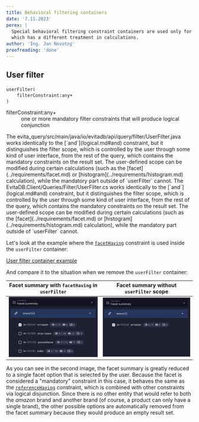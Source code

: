 ```yaml
---
title: Behavioral filtering containers
date: '7.11.2023'
perex: |
  Special behavioral filtering constraint containers are used only for the definition of a filter constraint scope, 
  which has a different treatment in calculations.
author: 'Ing. Jan Novotný'
proofreading: 'done'
---
```


## User filter

```evitaql-syntax
userFilter(
    filterConstraint:any+
)
```

<dl> 
    <dt>filterConstraint:any+</dt>
    <dd>
        one or more mandatory filter constraints that will produce logical conjunction
    </dd>
</dl>

<LanguageSpecific to="evitaql,java,rest,graphql">
The <SourceClass>evita_query/src/main/java/io/evitadb/api/query/filter/UserFilter.java</SourceClass> works identically
to the [`and`](logical.md#and) constraint, but it distinguishes the filter scope, which is controlled by the user
through some kind of user interface, from the rest of the query, which contains the mandatory constraints on the result
set. The user-defined scope can be modified during certain calculations (such as the [facet](../requirements/facet.md)
or [histogram](../requirements/histogram.md) calculation), while the mandatory part outside of `userFilter` cannot.
</LanguageSpecific>
<LanguageSpecific to="csharp">
The <SourceClass>EvitaDB.Client/Queries/Filter/UserFilter.cs</SourceClass> works identically to the [`and`](logical.md#and) 
constraint, but it distinguishes the filter scope, which is controlled by the user
through some kind of user interface, from the rest of the query, which contains the mandatory constraints on the result
set. The user-defined scope can be modified during certain calculations (such as the [facet](../requirements/facet.md)
or [histogram](../requirements/histogram.md) calculation), while the mandatory part outside of `userFilter` cannot.
</LanguageSpecific>

Let's look at the example where the [`facetHaving`](references.md#facet-having) constraint is used inside
the `userFilter` container:

<SourceCodeTabs langSpecificTabOnly>

[User filter container example](/documentation/user/en/query/filtering/examples/behavioral/user-filter.evitaql)

</SourceCodeTabs>

And compare it to the situation when we remove the `userFilter` container:

| Facet summary with `facetHaving` in `userFilter`  | Facet summary without `userFilter` scope       | 
|---------------------------------------------------|------------------------------------------------|
| ![Before](assets/user-filter-before.png "Before") | ![After](assets/user-filter-after.png "After") |

As you can see in the second image, the facet summary is greatly reduced to a single facet option that is selected by
the user. Because the facet is considered a "mandatory" constraint in this case, it behaves the same as
the [`referenceHaving`](references.md#reference-having) constraint, which is combined with other constraints via logical
disjunction. Since there is no other entity that would refer to both the *amazon* brand and another brand (of course,
a product can only have a single brand), the other possible options are automatically removed from the facet summary
because they would produce an empty result set.